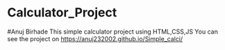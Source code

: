 # Calculator_Project
#Anuj Birhade
This simple calculator project using HTML,CSS,JS
You can see the project on https://anuj232002.github.io/Simple_calci/
